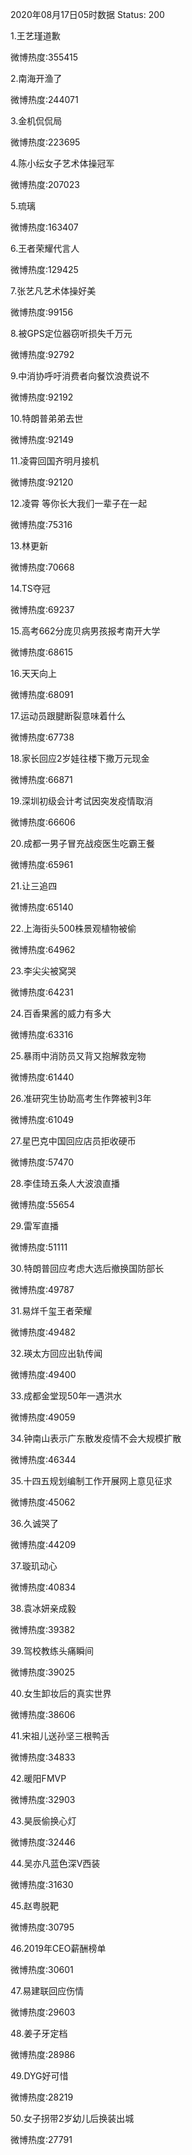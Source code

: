 2020年08月17日05时数据
Status: 200

1.王艺瑾道歉

微博热度:355415

2.南海开渔了

微博热度:244071

3.金机侃侃局

微博热度:223695

4.陈小纭女子艺术体操冠军

微博热度:207023

5.琉璃

微博热度:163407

6.王者荣耀代言人

微博热度:129425

7.张艺凡艺术体操好美

微博热度:99156

8.被GPS定位器窃听损失千万元

微博热度:92792

9.中消协呼吁消费者向餐饮浪费说不

微博热度:92192

10.特朗普弟弟去世

微博热度:92149

11.凌霄回国齐明月接机

微博热度:92120

12.凌霄 等你长大我们一辈子在一起

微博热度:75316

13.林更新

微博热度:70668

14.TS夺冠

微博热度:69237

15.高考662分庞贝病男孩报考南开大学

微博热度:68615

16.天天向上

微博热度:68091

17.运动员跟腱断裂意味着什么

微博热度:67738

18.家长回应2岁娃往楼下撒万元现金

微博热度:66871

19.深圳初级会计考试因突发疫情取消

微博热度:66606

20.成都一男子冒充战疫医生吃霸王餐

微博热度:65961

21.让三追四

微博热度:65140

22.上海街头500株景观植物被偷

微博热度:64962

23.李尖尖被窝哭

微博热度:64231

24.百香果酱的威力有多大

微博热度:63316

25.暴雨中消防员又背又抱解救宠物

微博热度:61440

26.准研究生协助高考生作弊被判3年

微博热度:61049

27.星巴克中国回应店员拒收硬币

微博热度:57470

28.李佳琦五条人大波浪直播

微博热度:55654

29.雷军直播

微博热度:51111

30.特朗普回应考虑大选后撤换国防部长

微博热度:49787

31.易烊千玺王者荣耀

微博热度:49482

32.瑛太方回应出轨传闻

微博热度:49400

33.成都金堂现50年一遇洪水

微博热度:49059

34.钟南山表示广东散发疫情不会大规模扩散

微博热度:46344

35.十四五规划编制工作开展网上意见征求

微博热度:45062

36.久诚哭了

微博热度:44209

37.璇玑动心

微博热度:40834

38.袁冰妍亲成毅

微博热度:39382

39.驾校教练头痛瞬间

微博热度:39025

40.女生卸妆后的真实世界

微博热度:38606

41.宋祖儿送孙坚三根鸭舌

微博热度:34833

42.暖阳FMVP

微博热度:32903

43.昊辰偷换心灯

微博热度:32446

44.吴亦凡蓝色深V西装

微博热度:31630

45.赵粤脱靶

微博热度:30795

46.2019年CEO薪酬榜单

微博热度:30601

47.易建联回应伤情

微博热度:29603

48.姜子牙定档

微博热度:28986

49.DYG好可惜

微博热度:28219

50.女子拐带2岁幼儿后换装出城

微博热度:27791

